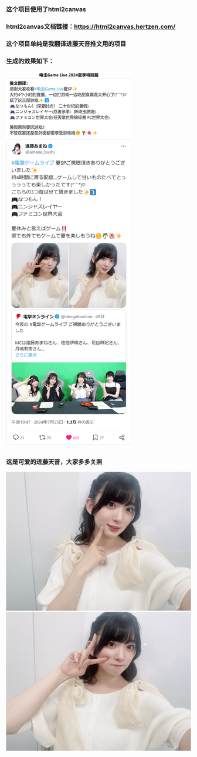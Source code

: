 ### 这个项目使用了html2canvas 
### html2canvas文档链接：https://html2canvas.hertzen.com/
### 这个项目单纯是我翻译进藤天音推文用的项目
### 生成的效果如下：
![生成的图片](./电击Game%20Live%202024夏季特别篇.jpg)
### 这是可爱的进藤天音，大家多多关照
![进藤天音照片1](./GTVzwERbAAA8NGj.jpg)
![进藤天音照片2](./GTVzwESacAAFJPQ.jpg)
